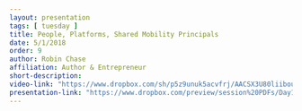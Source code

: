 ```yaml
---
layout: presentation
tags: [ tuesday ]
title: People, Platforms, Shared Mobility Principals
date: 5/1/2018
order: 9
author: Robin Chase
affiliation: Author & Entrepreneur
short-description:
video-link: "https://www.dropbox.com/sh/p5z9unuk5acvfrj/AACSX3U80liibou5Qc0m7o8ma/Day1/2018-05-01_Cal-ITC_Day1-9.Chase.mp4"  
presentation-link: "https://www.dropbox.com/preview/session%20PDFs/Day1/6.chase_calitp.pdf?role=personal"
---
```

